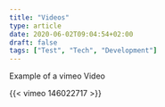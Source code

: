 ```yaml
---
title: "Videos"
type: article
date: 2020-06-02T09:04:54+02:00
draft: false
tags: ["Test", "Tech", "Development"]
---
```


Example of a vimeo Video

{{< vimeo 146022717 >}}
